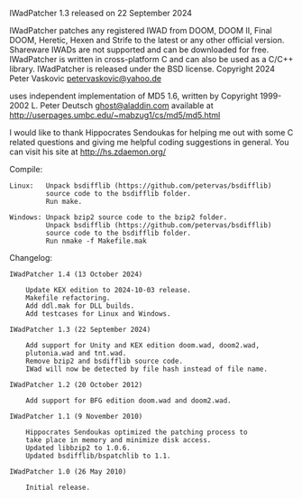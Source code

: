 IWadPatcher 1.3
released on 22 September 2024

IWadPatcher patches any registered IWAD from DOOM, DOOM II, Final DOOM,
Heretic, Hexen and Strife to the latest or any other official version.
Shareware IWADs are not supported and can be downloaded for free.
IWadPatcher is written in cross-platform C and can also be used as a C/C++
library. IWadPatcher is released under the BSD license.
Copyright 2024 Peter Vaskovic <petervaskovic@yahoo.de>

uses independent implementation of MD5 1.6, written by
Copyright 1999-2002 L. Peter Deutsch <ghost@aladdin.com>
available at http://userpages.umbc.edu/~mabzug1/cs/md5/md5.html

I would like to thank Hippocrates Sendoukas for helping me out with some
C related questions and giving me helpful coding suggestions in general.
You can visit his site at http://hs.zdaemon.org/

Compile:

    Linux:   Unpack bsdifflib (https://github.com/petervas/bsdifflib)
             source code to the bsdifflib folder.
             Run make.

    Windows: Unpack bzip2 source code to the bzip2 folder.
             Unpack bsdifflib (https://github.com/petervas/bsdifflib)
             source code to the bsdifflib folder.
             Run nmake -f Makefile.mak

Changelog:

    IWadPatcher 1.4 (13 October 2024)

        Update KEX edition to 2024-10-03 release.
        Makefile refactoring.
        Add ddl.mak for DLL builds.
        Add testcases for Linux and Windows.

    IWadPatcher 1.3 (22 September 2024)

        Add support for Unity and KEX edition doom.wad, doom2.wad,
        plutonia.wad and tnt.wad.
        Remove bzip2 and bsdifflib source code.
        IWad will now be detected by file hash instead of file name.

    IWadPatcher 1.2 (20 October 2012)

        Add support for BFG edition doom.wad and doom2.wad.

    IWadPatcher 1.1 (9 November 2010)

        Hippocrates Sendoukas optimized the patching process to 
        take place in memory and minimize disk access.
        Updated libbzip2 to 1.0.6.
        Updated bsdifflib/bspatchlib to 1.1.

    IWadPatcher 1.0 (26 May 2010)

        Initial release.
